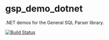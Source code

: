 # gsp_demo_dotnet
.NET demos for the General SQL Parser library.

[![Build Status](https://dev.azure.com/takolee/gsp_demo_dotnet/_apis/build/status/sqlparser.gsp_demo_dotnet?branchName=master)](https://dev.azure.com/takolee/gsp_demo_dotnet/_build/latest?definitionId=8&branchName=master)
